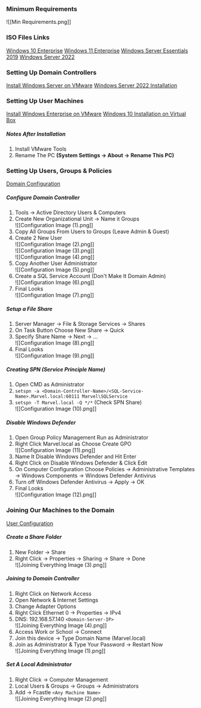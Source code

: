 ### Minimum Requirements
![[Min Requirements.png]]

### ISO Files Links
[Windows 10 Enterprise](https://www.microsoft.com/en-us/evalcenter/evaluate-windows-10-enterprise)
[Windows 11 Enterprise](https://www.microsoft.com/en-us/evalcenter/evaluate-windows-11-enterprise)
[Windows Server Essentials 2019](https://www.microsoft.com/en-us/evalcenter/evaluate-windows-server-2019-essentials)
[Windows Server 2022](https://www.microsoft.com/en-us/evalcenter/evaluate-windows-server-2022)

### Setting Up Domain Controllers
[Install Windows Server on VMware](https://academy.tcm-sec.com/courses/1152300/lectures/24769637)
[Windows Server 2022 Installation](https://www.youtube.com/watch?v=58Ul1hZRXxU)

### Setting Up User Machines
[Install Windows Enterprise on VMware](https://academy.tcm-sec.com/courses/1152300/lectures/24769673)
[Windows 10 Installation on Virtual Box](https://www.youtube.com/watch?v=JT8EXoobjSc)

##### Notes After Installation
1. Install VMware Tools
2. Rename The PC **(System Settings → About → Rename This PC)**

### Setting Up Users, Groups & Policies
[Domain Configuration](https://academy.tcm-sec.com/courses/1152300/lectures/24769638)
##### Configure Domain Controller
1. Tools → Active Directory Users & Computers
2. Create New Organizational Unit → Name it Groups<br>![[Configuration Image (1).png]]
3. Copy All Groups From Users to Groups (Leave Admin & Guest)
4. Create 2 New User<br>![[Configuration Image (2).png]]<br>![[Configuration Image (3).png]]<br>![[Configuration Image (4).png]]
5. Copy Another User Administrator<br>![[Configuration Image (5).png]]
6. Create a SQL Service Account (Don't Make It Domain Admin)<br>![[Configuration Image (6).png]]
7. Final Looks<br>![[Configuration Image (7).png]]

##### Setup a File Share
1. Server Manager → File & Storage Services → Shares
2. On Task Button Choose New Share → Quick 
3. Specify Share Name → Next → …<br>![[Configuration Image (8).png]]
4. Final Looks <br>![[Configuration Image (9).png]]

##### Creating SPN (Service Principle Name)
1. Open CMD as Administrator
2. `setspn -a <Domain-Controller-Name>/<SQL-Service-Name>.Marvel.local:60111 Marvel\SQLService`
3. `setspn -T Marvel.local -Q */*` (Check SPN Share)<br>![[Configuration Image (10).png]]

##### Disable Windows Defender
1. Open Group Policy Management Run as Administrator
2. Right Click Marvel.local as Choose Create GPO<br>![[Configuration Image (11).png]]
3. Name It Disable Windows Defender and Hit Enter
4. Right Click on Disable Windows Defender & Click Edit
5. On Computer Configuration Choose Policies → Administrative Templates → Windows Components → Windows Defender Antivirus
6. Turn off Windows Defender Antivirus → Apply → OK
7. Final Looks <br>![[Configuration Image (12).png]]

### Joining Our Machines to the Domain
[User Configuration](https://academy.tcm-sec.com/courses/1152300/lectures/24769645)
##### Create a Share Folder
1. New Folder → Share
2. Right Click → Properties → Sharing → Share → Done<br>![[Joining Everything Image (3).png]]

##### Joining to Domain Controller
1. Right Click on Network Access
2. Open Network & Internet Settings
3. Change Adapter Options
4. Right Click Ethernet 0 → Properties → IPv4
5. DNS: 192.168.57.140 `<Domain-Server-IP>`<br>![[Joining Everything Image (4).png]]
6. Access Work or School → Connect
7. Join this device → Type Domain Name (Marvel.local)
8. Join as Administrator & Type Your Password → Restart Now<br>![[Joining Everything Image (1).png]]

##### Set A Local Administrator
1. Right Click → Computer Management
2. Local Users & Groups → Groups → Administrators
3. Add → Fcastle `<Any Machine Name>`<br>![[Joining Everything Image (2).png]]